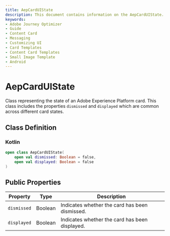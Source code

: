 ```yaml
---
title: AepCardUIState
description: This document contains information on the AepCardUIState.
keywords:
- Adobe Journey Optimizer
- Guide
- Content Card
- Messaging
- Customizing UI
- Card Templates
- Content Card Templates
- Small Image Template
- Android
---
```


# AepCardUIState

Class representing the state of an Adobe Experience Platform card. This class includes the properties `dismissed` and `displayed` which are common across different card states.

## Class Definition

<CodeBlock slots="heading, code" repeat="1" languages="Kotlin" />

### Kotlin

```kotlin
open class AepCardUIState(
    open val dismissed: Boolean = false,
    open val displayed: Boolean = false
)
```

## Public Properties

| Property    | Type    | Description                                    |
| ----------- | ------- | ---------------------------------------------- |
| `dismissed` | Boolean | Indicates whether the card has been dismissed. |
| `displayed` | Boolean | Indicates whether the card has been displayed. |
